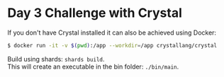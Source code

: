 # Day 3 Challenge with Crystal

If you don't have Crystal installed it can also be achieved using Docker:

```sh
$ docker run -it -v $(pwd):/app --workdir=/app crystallang/crystal
```

Build using shards: `shards build`. \
This will create an executable in the bin folder: `./bin/main`.
